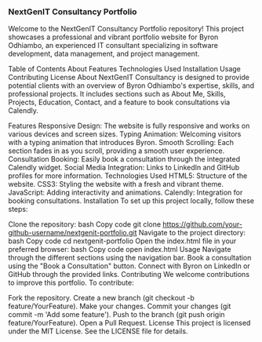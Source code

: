 ### NextGenIT Consultancy Portfolio
Welcome to the NextGenIT Consultancy Portfolio repository! This project showcases a professional and vibrant portfolio website for Byron Odhiambo, an experienced IT consultant specializing in software development, data management, and project management.

Table of Contents
About
Features
Technologies Used
Installation
Usage
Contributing
License
About
NextGenIT Consultancy is designed to provide potential clients with an overview of Byron Odhiambo's expertise, skills, and professional projects. It includes sections such as About Me, Skills, Projects, Education, Contact, and a feature to book consultations via Calendly.

Features
Responsive Design: The website is fully responsive and works on various devices and screen sizes.
Typing Animation: Welcoming visitors with a typing animation that introduces Byron.
Smooth Scrolling: Each section fades in as you scroll, providing a smooth user experience.
Consultation Booking: Easily book a consultation through the integrated Calendly widget.
Social Media Integration: Links to LinkedIn and GitHub profiles for more information.
Technologies Used
HTML5: Structure of the website.
CSS3: Styling the website with a fresh and vibrant theme.
JavaScript: Adding interactivity and animations.
Calendly: Integration for booking consultations.
Installation
To set up this project locally, follow these steps:

Clone the repository:
bash
Copy code
git clone https://github.com/your-github-username/nextgenit-portfolio.git
Navigate to the project directory:
bash
Copy code
cd nextgenit-portfolio
Open the index.html file in your preferred browser:
bash
Copy code
open index.html
Usage
Navigate through the different sections using the navigation bar.
Book a consultation using the "Book a Consultation" button.
Connect with Byron on LinkedIn or GitHub through the provided links.
Contributing
We welcome contributions to improve this portfolio. To contribute:

Fork the repository.
Create a new branch (git checkout -b feature/YourFeature).
Make your changes.
Commit your changes (git commit -m 'Add some feature').
Push to the branch (git push origin feature/YourFeature).
Open a Pull Request.
License
This project is licensed under the MIT License. See the LICENSE file for details.
